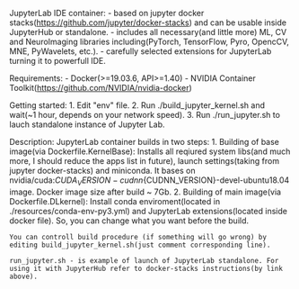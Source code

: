 JupyterLab IDE container:
    - based on jupyter docker stacks(https://github.com/jupyter/docker-stacks) and can be usable inside JupyterHub or standalone.
    - includes all necessary(and little more) ML, CV and NeuroImaging libraries including(PyTorch, TensorFlow, Pyro, OpencCV, MNE, PyWavelets, etc.).
    - carefully selected extensions for JupyterLab turning it to powerfull IDE.


Requirements:
	- Docker(>=19.03.6, API>=1.40)
	- NVIDIA Container Toolkit(https://github.com/NVIDIA/nvidia-docker)
	
Getting started:
	1. Edit "env" file.
	2. Run ./build_jupyter_kernel.sh and wait(~1 hour, depends on your network speed).
	3. Run ./run_jupyter.sh  to lauch standalone instance of Jupyter Lab.


Description:
    JupyterLab container builds in two steps:
	1. Building of base image(via Dockerfile.KernelBase): Installs all reqiured system libs(and much more, I should reduce the apps list in future), launch settings(taking from jupyter docker-stacks) and miniconda. It bases on nvidia/cuda:${CUDA_VERSION}-cudnn${CUDNN_VERSION}-devel-ubuntu18.04 image. Docker image size after build ~ 7Gb.
	2. Building of main image(via Dockerfile.DLkernel): Install conda enviroment(located in ./resources/conda-env-py3.yml) and JupyterLab extensions(located inside docker file). So, you can change what you want before the build.

    You can controll build procedure (if something will go wrong) by editing build_jupyter_kernel.sh(just comment corresponding line).

    run_jupyter.sh - is example of launch of JupyterLab standalone. For using it with JupyterHub refer to docker-stacks instructions(by link above).


